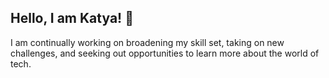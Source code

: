 ## Hello, I am Katya! 👋

I am continually working on broadening my skill set, taking on new challenges, and seeking out opportunities to learn more about the world of tech.

